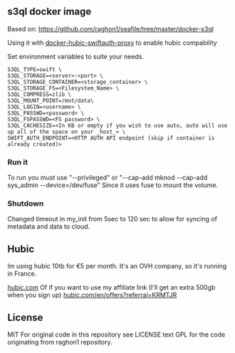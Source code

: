## s3ql docker image
Based on: https://github.com/raghon1/seafile/tree/master/docker-s3ql

Using it with [docker-hubic-swiftauth-proxy](https://github.com/murf0/docker-hubic-swiftauth-proxy) to enable hubic compability

Set environment variables to suite your needs.

```
S3QL_TYPE=swift \
S3QL_STORAGE=<server>:<port> \
S3QL_STORAGE_CONTAINER=<storage_container> \
S3QL_STORAGE_FS=<Filesystem_Name> \
S3QL_COMPRESS=zlib \
S3QL_MOUNT_POINT=/mnt/data\
S3QL_LOGIN=<username> \
S3QL_PASSWD=<password> \
S3QL_FSPASSWD=<FS password> \
S3QL_CACHESIZE=<In KB or empty if you wish to use auto, auto will use up all of the space on your _host_> \
SWIFT_AUTH_ENDPOINT=<HTTP AUTH API endpoint (skip if container is already created)>

```

### Run it
To run you must use "--privileged" or "--cap-add mknod --cap-add sys_admin --device=/dev/fuse" Since it uses fuse to mount the volume.

### Shutdown
Changed timeout in my_init from 5sec to 120 sec to allow for syncing of metadata and data to cloud.


## Hubic
Im using hubic 10tb for €5 per month. It's an OVH company, so it's running in France. 

[hubic.com](https://hubic.com)
Of if you want to use my affiliate link (I'll get an extra 500gb when you sign up)
[hubic.com/en/offers?referral=KRMTJR](https://hubic.com/en/offers?referral=KRMTJR)

## License
MIT For original code in this repository see LICENSE text
GPL for the code originating from raghon1 repository.